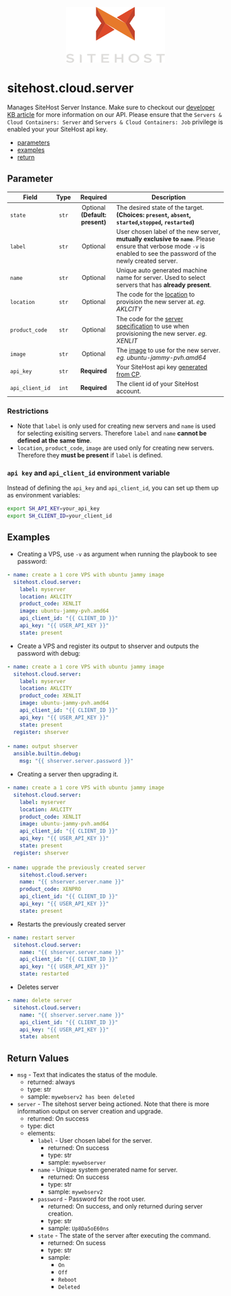 <p align="center">
    <a href="https://sitehost.nz" target="_blank">
        <img src="../.github/sitehost-logo.svg" height="130">
    </a>
</p>

# sitehost.cloud.server
Manages SiteHost Server Instance. Make sure to checkout our [developer KB article](https://kb.sitehost.nz/developers) for more information on our API. Please ensure that the `Servers & Cloud Containers: Server` and `Servers & Cloud Containers: Job` privilege is enabled your your SiteHost api key.

- [parameters](#parameter)
- [examples](#examples)
- [return](#return-values)

## Parameter
| Field     | Type | Required | Description                                                                  |
|-----------|------|----------|------------------------------------------------------------------------------|
| `state` | <center>`str`</center> | <center>Optional **(Default: present)**</center> | The desired state of the target.  **(Choices: `present`, `absent`, `started`,`stopped`, `restarted`)** |
| `label` | <center>`str`</center> | <center>Optional</center> | User chosen label of the new server, **mutually exclusive to `name`**.  Please ensure that verbose mode `-v` is enabled to see the password of the newly created server.  |
| `name` | <center>`str`</center> | <center>Optional</center> | Unique auto generated machine name for server. Used to select servers that has **already present**.   |
| `location` | <center>`str`</center> | <center>Optional</center> | The code for the [location](https://kb.sitehost.nz/developers/api/locations) to provision the new server at. *eg. AKLCITY*   |
| `product_code` | <center>`str`</center> | <center>Optional</center> | The code for the [server specification](specification,https://kb.sitehost.nz/developers/api/product-codes) to use when provisioning the new server. *eg. XENLIT*|
| `image` | <center>`str`</center> | <center>Optional</center> | The [image](https://kb.sitehost.nz/developers/api/images) to use for the new server. *eg. ubuntu-jammy-pvh.amd64*   |
| `api_key` | <center>`str`</center> | <center>**Required**</center> | Your SiteHost api key [generated from CP](https://kb.sitehost.nz/developers/api#creating-an-api-key). |
| `api_client_id` | <center>`int`</center> | <center>**Required**</center> | The client id of your SiteHost account. |


### Restrictions

- Note that `label` is only used for creating new servers and `name` is used for selecting exisiting servers. Therefore `label` and `name` **cannot be defined at the same time**.
- `location`, `product_code`, `image` are used only for creating new servers. Therefore they **must be present** if `label` is defined.

### `api key` and `api_client_id` environment variable

Instead of defining the `api_key` and `api_client_id`, you can set up them up as environment variables:
```bash
export SH_API_KEY=your_api_key
export SH_CLIENT_ID=your_client_id
``` 

## Examples

- Creating a VPS, use `-v` as argument when running the playbook to see password:
```yml
- name: create a 1 core VPS with ubuntu jammy image
  sitehost.cloud.server:
    label: myserver
    location: AKLCITY
    product_code: XENLIT
    image: ubuntu-jammy-pvh.amd64
    api_client_id: "{{ CLIENT_ID }}"
    api_key: "{{ USER_API_KEY }}"
    state: present
```

- Create a VPS and register its output to shserver and outputs the password with debug:
```yml
- name: create a 1 core VPS with ubuntu jammy image
  sitehost.cloud.server:
    label: myserver
    location: AKLCITY
    product_code: XENLIT
    image: ubuntu-jammy-pvh.amd64
    api_client_id: "{{ CLIENT_ID }}"
    api_key: "{{ USER_API_KEY }}"
    state: present
  register: shserver 

- name: output shserver
  ansible.builtin.debug:
    msg: "{{ shserver.server.password }}"
```

- Creating a server then upgrading it.
```yml
- name: create a 1 core VPS with ubuntu jammy image
  sitehost.cloud.server:
    label: myserver
    location: AKLCITY
    product_code: XENLIT
    image: ubuntu-jammy-pvh.amd64
    api_client_id: "{{ CLIENT_ID }}"
    api_key: "{{ USER_API_KEY }}"
    state: present
  register: shserver 

- name: upgrade the previously created server
    sitehost.cloud.server:
    name: "{{ shserver.server.name }}"
    product_code: XENPRO
    api_client_id: "{{ CLIENT_ID }}"
    api_key: "{{ USER_API_KEY }}"
    state: present
```

- Restarts the previously created server
```yml
- name: restart server
  sitehost.cloud.server:
    name: "{{ shserver.server.name }}"
    api_client_id: "{{ CLIENT_ID }}"
    api_key: "{{ USER_API_KEY }}"
    state: restarted
```

- Deletes server 
```yml
- name: delete server
  sitehost.cloud.server:
    name: "{{ shserver.server.name }}"
    api_client_id: "{{ CLIENT_ID }}"
    api_key: "{{ USER_API_KEY }}"
    state: absent
```

## Return Values
- `msg` - Text that indicates the status of the module.
    - returned: always
    - type: str
    - sample: `mywebserv2 has been deleted`
- `server` - The sitehost server being actioned. Note that there is more information output on server creation and upgrade.
    - returned: On success
    - type: dict
    - elements:
        - `label` - User chosen label for the server.
            - returned: On success
            - type: str
            - sample: `mywebserver`
        - `name` - Unique system generated name for server.
            - returned: On success
            - type: str
            - sample: `mywebserv2`
        - `password` - Password for the root user.
            - returned: On success, and only returned during server creation.
            - type: str
            - sample: `Up8Da5oE60ns`
        - `state` - The state of the server after executing the command.
            - returned: On sucess
            - type: str
            - sample:
                - `On`
                - `Off`
                - `Reboot`
                - `Deleted`